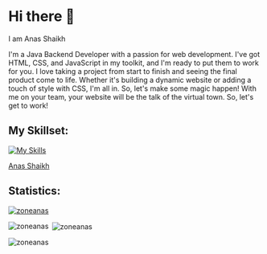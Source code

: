 
# Hi there 👋 
I am  Anas Shaikh

I'm a Java Backend Developer with a passion for web development. I've got HTML, CSS, and JavaScript in my toolkit, and I'm ready to put them to work for you. I love taking a project from start to finish and seeing the final product come to life. Whether it's building a dynamic website or adding a touch of style with CSS, I'm all in. So, let's make some magic happen! With me on your team, your website will be the talk of the virtual town. So, let's get to work!
 



## My Skillset:

   [![My Skills](https://skillicons.dev/icons?i=js,html,css,java,mysql)](https://skillicons.dev)
   
<!-- 
 ##  Reach me on :  [![Linkedin](https://i.stack.imgur.com/gVE0j.png) LinkedIn](https://www.linkedin.com/in/anas-shaikh-web-developer/) &nbsp;  -->
 [Anas Shaikh](https://zoneanas.github.io/)
<!--  ## Checkout My Portfolio :  -->

## Statistics:
<p align="left"> <a href="https://github.com/ryo-ma/github-profile-trophy"><img src="https://github-profile-trophy.vercel.app/?username=zoneAnaS" alt="zoneanas" /></a> </p>
<p><img align="left" src="https://github-readme-stats.vercel.app/api/top-langs?username=zoneanas&show_icons=true&locale=en&layout=compact" alt="zoneanas" /></p>

<p>&nbsp;<img align="center" src="https://github-readme-stats.vercel.app/api?username=zoneanas&show_icons=true&locale=en" alt="zoneanas" /></p>

<p><img align="center" src="https://github-readme-streak-stats.herokuapp.com/?user=zoneanas&" alt="zoneanas" /></p>
